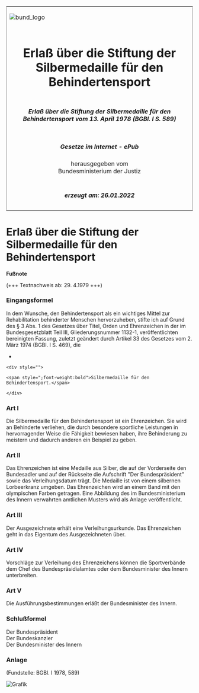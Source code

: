 <span id="DECKBLATT.html"></span>

<table border="0" frame="border" width="100%">

<tr valign="top">

<td align="left">

![bund\_logo](BfJ_2021_Web_de_de.gif)

</td>

<td align="right">

 

</td>

</tr>

<tr align="center" valign="middle">

<td colspan="2">

# Erlaß über die Stiftung der Silbermedaille für den Behindertensport

</td>

</tr>

<tr align="center" valign="middle">

<td colspan="2">

##### Erlaß über die Stiftung der Silbermedaille für den Behindertensport vom 13. April 1978 (BGBl. I S. 589)

</td>

</tr>

<tr align="center" valign="middle">

<td colspan="2">

  
  

##### Gesetze im Internet - ePub  
  
herausgegeben vom  
Bundesministerium der Justiz

</td>

</tr>

<tr align="center" valign="bottom">

<td colspan="2">

  
  

##### erzeugt am: 26.01.2022

</td>

</tr>

</table>

<span id="BJNR005890978.html"></span>

# Erlaß über die Stiftung der Silbermedaille für den Behindertensport

<div>

  
**Fußnote**

<div class="jnhtml">

<div>

<div class="jurAbsatz">

(+++ Textnachweis ab: 29. 4.1979 +++)

</div>

</div>

</div>

</div>

<span id="BJNR005890978BJNE000100315.html"></span>

### Eingangsformel  

<div>

<div class="jnhtml">

<div>

<div class="jurAbsatz">

In dem Wunsche, den Behindertensport als ein wichtiges Mittel zur
Rehabilitation behinderter Menschen hervorzuheben, stifte ich auf Grund
des § 3 Abs. 1 des Gesetzes über Titel, Orden und Ehrenzeichen in der im
Bundesgesetzblatt Teil III, Gliederungsnummer 1132-1, veröffentlichten
bereinigten Fassung, zuletzt geändert durch Artikel 33 des Gesetzes vom
2. März 1974 (BGBl. I S. 469), die

  - 
    
    <div style="">
    
    <span style=";font-weight:bold">Silbermedaille für den
    Behindertensport.</span>
    
    </div>

</div>

</div>

</div>

</div>

<span id="BJNR005890978BJNE000200315.html"></span>

### Art I  

<div>

<div class="jnhtml">

<div>

<div class="jurAbsatz">

Die Silbermedaille für den Behindertensport ist ein Ehrenzeichen. Sie
wird an Behinderte verliehen, die durch besondere sportliche Leistungen
in hervorragender Weise die Fähigkeit bewiesen haben, ihre Behinderung
zu meistern und dadurch anderen ein Beispiel zu geben.

</div>

</div>

</div>

</div>

<span id="BJNR005890978BJNE000300315.html"></span>

### Art II  

<div>

<div class="jnhtml">

<div>

<div class="jurAbsatz">

Das Ehrenzeichen ist eine Medaille aus Silber, die auf der Vorderseite
den Bundesadler und auf der Rückseite die Aufschrift "Der
Bundespräsident" sowie das Verleihungsdatum trägt. Die Medaille ist von
einem silbernen Lorbeerkranz umgeben. Das Ehrenzeichen wird an einem
Band mit den olympischen Farben getragen. Eine Abbildung des im
Bundesministerium des Innern verwahrten amtlichen Musters wird als
Anlage veröffentlicht.

</div>

</div>

</div>

</div>

<span id="BJNR005890978BJNE000400315.html"></span>

### Art III  

<div>

<div class="jnhtml">

<div>

<div class="jurAbsatz">

Der Ausgezeichnete erhält eine Verleihungsurkunde. Das Ehrenzeichen geht
in das Eigentum des Ausgezeichneten über.

</div>

</div>

</div>

</div>

<span id="BJNR005890978BJNE000500315.html"></span>

### Art IV  

<div>

<div class="jnhtml">

<div>

<div class="jurAbsatz">

Vorschläge zur Verleihung des Ehrenzeichens können die Sportverbände dem
Chef des Bundespräsidialamtes oder dem Bundesminister des Innern
unterbreiten.

</div>

</div>

</div>

</div>

<span id="BJNR005890978BJNE000600315.html"></span>

### Art V  

<div>

<div class="jnhtml">

<div>

<div class="jurAbsatz">

Die Ausführungsbestimmungen erläßt der Bundesminister des Innern.

</div>

</div>

</div>

</div>

<span id="BJNR005890978BJNE000700315.html"></span>

### Schlußformel  

<div>

<div class="jnhtml">

<div>

<div class="jurAbsatz">

<span class="SP">Der Bundespräsident</span>  
<span class="SP">Der Bundeskanzler</span>  
<span class="SP">Der Bundesminister des Innern</span>

</div>

</div>

</div>

</div>

<span id="BJNR005890978BJNE000800315.html"></span>

### Anlage  

<div>

<div class="jnhtml">

<div>

<div class="jurAbsatz">

<div class="kommentar_Fundstelle">

(Fundstelle: BGBl. I 1978, 589)

</div>

![Grafik](bgbl1_1978_j0589_0010.jpeg)

</div>

</div>

</div>

</div>
